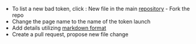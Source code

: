 - To list a new bad token, click : New file in the main [repository](https://github.com/badtokenlaunch/badtokenlaunch.github.io/new/master)  - Fork the repo
- Change the page name to the name of the token launch
- Add details utilizing [markdown format](https://github.com/adam-p/markdown-here/wiki/Markdown-Cheatsheet)
- Create a  pull request, propose new file change
